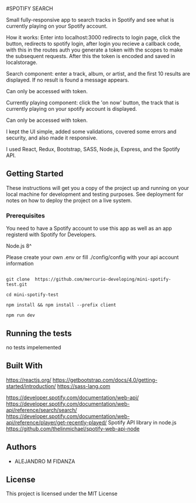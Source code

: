 #SPOTIFY SEARCH

Small fully-responsive app to search tracks in Spotify and see what is currently playing on your Spotify account.

How it works: Enter into localhost:3000 redirects to login page, click the button, redirects to spotify login, after login you recieve a callback code, with this in the routes auth you generate a token with the scopes to make the subsequent requests. After this the token is encoded and saved in localstorage. 

Search component: enter a track, album, or artist, and the first 10 results are displayed. If no result is found a message appears. 

Can only be accessed with token.

Currently playing component: click the 'on now' button, the track that is currently playing on your spotify account is displayed. 

Can only be accessed with token.

I kept the UI simple, added some validations, covered some errors and security, and also made it responsive. 

I used React, Redux, Bootstrap, SASS, Node.js, Express, and the Spotify API. 

## Getting Started

These instructions will get you a copy of the project up and running on your local machine for development and testing purposes. See deployment for notes on how to deploy the project on a live system.

### Prerequisites

You need to have a Spotify account to use this app as well as an app registerd with Spotify for Developers. 

Node.js 8^

Please create your own .env or fill ./config/config with your api account information

```

git clone  https://github.com/mercurio-developing/mini-spotify-test.git

cd mini-spotify-test

npm install && npm install --prefix client

npm run dev

```

## Running the tests

no tests impelemented 



## Built With

https://reactjs.org/
https://getbootstrap.com/docs/4.0/getting-started/introduction/
https://sass-lang.com

https://developer.spotify.com/documentation/web-api/
https://developer.spotify.com/documentation/web-api/reference/search/search/
https://developer.spotify.com/documentation/web-api/reference/player/get-recently-played/
Spotify API library in node.js
https://github.com/thelinmichael/spotify-web-api-node
## Authors

* ALEJANDRO M FIDANZA

## License

This project is licensed under the MIT License 
